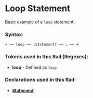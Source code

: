 
# Loop Statement

Basic example of a `loop` statement.

### Syntax:

    + ── loop ── [Statement] ── ; ── +

### Tokens used in this Rail (Regexes):

- **loop** - Defined as `loop`

### Declarations used in this Rail:

- [**Statement**](Statement.md)
